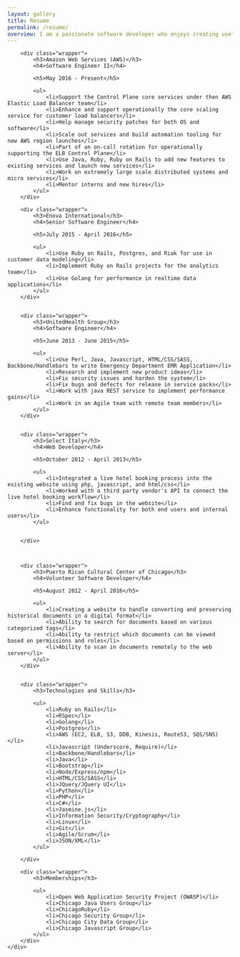 ```yaml
---
layout: gallery
title: Resume
permalink: /resume/
overview: I am a passionate software developer who enjoys creating useful tools to make life easier for end users. I am always looking to learn new things and love taking on different projects to get a solid footing in new technologies. Below you will find my resume from newest to oldest positions along with technologies I know and memberships I am part of.
---
```


<div class="container">
<div class="row">
	<div class="col-lg-12">

		<div class="wrapper">
			<h3>Amazon Web Services (AWS)</h3>
			<h4>Software Engineer II</h4>

			<h5>May 2016 - Present</h5>

			<ul>
				<li>Support the Control Plane core services under then AWS Elastic Load Balancer team</li>
				<li>Enhance and support operationally the core scaling service for customer load balancers</li>
				<li>Help manage security patches for both OS and software</li>
				<li>Scale out services and build automation tooling for new AWS region launches</li>
				<li>Part of an on-call rotation for operationally supporting the ELB Control Plane</li>
				<li>Use Java, Ruby, Ruby on Rails to add new features to existing services and launch new services</li>
				<li>Work on extremely large scale distributed systems and micro services</li>
				<li>Mentor interns and new hires</li>
			</ul>
		</div>

		<div class="wrapper">
			<h3>Enova International</h3>
			<h4>Senior Software Engineer</h4>

			<h5>July 2015 - April 2016</h5>

			<ul>
				<li>Use Ruby on Rails, Postgres, and Riak for use in customer data modeling</li>
				<li>Implement Ruby on Rails projects for the analytics team</li>
				<li>Use Golang for performance in realtime data applications</li>
			</ul>
		</div>


		<div class="wrapper">
			<h3>UnitedHealth Group</h3>
			<h4>Software Engineer</h4>

			<h5>June 2013 - June 2015</h5>

			<ul>
				<li>Use Perl, Java, Javascript, HTML/CSS/SASS, Backbone/Handlebars to write Emergency Department EMR Application</li>
				<li>Research and implement new product ideas</li>
				<li>Fix security issues and harden the system</li>
				<li>Fix bugs and defects for release in service packs</li>
				<li>Work with java REST service to implement performance gains</li>
				<li>Work in an Agile team with remote team members</li>
			</ul>
		</div>


		<div class="wrapper">
			<h3>Select Italy</h3>
			<h4>Web Developer</h4>

			<h5>October 2012 - April 2013</h5>

			<ul>
				<li>Integrated a live hotel booking process into the existing website using php, javascript, and html/css</li>
				<li>Worked with a third party vendor's API to connect the live hotel booking workflow</li>
				<li>Find and fix bugs in the website</li>
				<li>Enhance functionality for both end users and internal users</li>
			</ul>


		</div>



		<div class="wrapper">
			<h3>Puerto Rican Cultural Center of Chicago</h3>
			<h4>Volunteer Software Developer</h4>

			<h5>August 2012 - April 2016</h5>

			<ul>
				<li>Creating a website to handle converting and preserving historical documents in a digital format</li>
				<li>Ability to search for documents based on various categorized tags</li>
				<li>Ability to restrict which documents can be viewed based on permissions and roles</li>
				<li>Ability to scan in documents remotely to the web server</li>
			</ul>
		</div>


		<div class="wrapper">
			<h3>Technologies and Skills</h3>

			<ul>
				<li>Ruby on Rails</li>
				<li>RSpec</li>
				<li>Golang</li>
				<li>Postgres</li>
				<li>AWS (EC2, ELB, S3, DDB, Kinesis, Route53, SQS/SNS)</li>
				<li>Javascript (Underscore, Require)</li>
				<li>Backbone/Handlebars</li>
				<li>Java</li>
				<li>Bootstrap</li>
				<li>Node/Express/npm</li>
				<li>HTML/CSS/SASS</li>
				<li>JQuery/JQuery UI</li>
				<li>Python</li>
				<li>PHP</li>
				<li>C#</li>
				<li>Jasmine.js</li>
				<li>Information Security/Cryptography</li>
				<li>Linux</li>
				<li>Git</li>
				<li>Agile/Scrum</li>
				<li>JSON/XML</li>
			</ul>
			
		</div>

		<div class="wrapper">
			<h3>Memberships</h3>

			<ul>
				<li>Open Web Application Security Project (OWASP)</li>
				<li>Chicago Java Users Group</li>
				<li>ChicagoRuby</li>
				<li>Chicago Security Group</li>
				<li>Chicago City Data Group</li>
				<li>Chicago Javascript Group</li>
			</ul>
		</div>
	</div>
</div>
</div>
